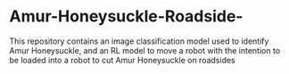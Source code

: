 # Amur-Honeysuckle-Roadside-
This repository contains an image classification model used to identify Amur Honeysuckle, and an RL model to move a robot with the intention to be loaded into a robot to cut Amur Honeysuckle on roadsides
